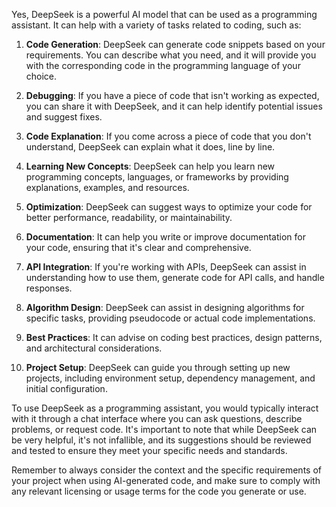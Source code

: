 Yes, DeepSeek is a powerful AI model that can be used as a programming assistant. It can help with a variety of tasks related to coding, such as:

1. **Code Generation**: DeepSeek can generate code snippets based on your requirements. You can describe what you need, and it will provide you with the corresponding code in the programming language of your choice.

2. **Debugging**: If you have a piece of code that isn't working as expected, you can share it with DeepSeek, and it can help identify potential issues and suggest fixes.

3. **Code Explanation**: If you come across a piece of code that you don't understand, DeepSeek can explain what it does, line by line.

4. **Learning New Concepts**: DeepSeek can help you learn new programming concepts, languages, or frameworks by providing explanations, examples, and resources.

5. **Optimization**: DeepSeek can suggest ways to optimize your code for better performance, readability, or maintainability.

6. **Documentation**: It can help you write or improve documentation for your code, ensuring that it's clear and comprehensive.

7. **API Integration**: If you're working with APIs, DeepSeek can assist in understanding how to use them, generate code for API calls, and handle responses.

8. **Algorithm Design**: DeepSeek can assist in designing algorithms for specific tasks, providing pseudocode or actual code implementations.

9. **Best Practices**: It can advise on coding best practices, design patterns, and architectural considerations.  

10. **Project Setup**: DeepSeek can guide you through setting up new projects, including environment setup, dependency management, and initial configuration.

To use DeepSeek as a programming assistant, you would typically interact with it through a chat interface where you can ask questions, describe problems, or request code. It's important to note that while DeepSeek can be very helpful, it's not infallible, and its suggestions should be reviewed and tested to ensure they meet your specific needs and standards.

Remember to always consider the context and the specific requirements of your project when using AI-generated code, and make sure to comply with any relevant licensing or usage terms for the code you generate or use.
